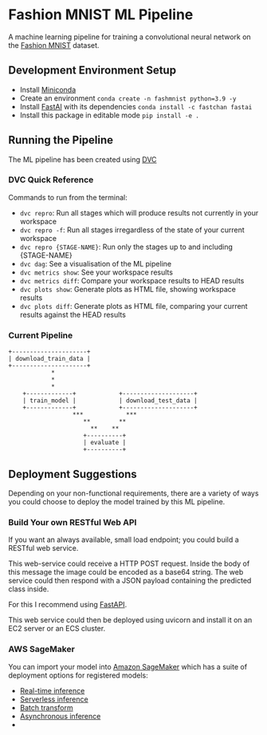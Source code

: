 # Fashion MNIST ML Pipeline

A machine learning pipeline for training a convolutional neural network on the 
[Fashion MNIST](https://github.com/zalandoresearch/fashion-mnist) dataset.

## Development Environment Setup

- Install [Miniconda](https://docs.conda.io/en/latest/miniconda.html)
- Create an environment `conda create -n fashmnist python=3.9 -y`
- Install [FastAI](https://github.com/fastai/fastai) with its dependencies
    `conda install -c fastchan fastai`
- Install this package in editable mode `pip install -e .`

## Running the Pipeline

The ML pipeline has been created using [DVC](https://dvc.org/)

### DVC Quick Reference

Commands to run from the terminal:

- `dvc repro`: Run all stages which will produce results not currently in your workspace 
- `dvc repro -f`: Run all stages irregardless of the state of your current workspace
- `dvc repro {STAGE-NAME}`: Run only the stages up to and including {STAGE-NAME}
- `dvc dag`: See a visualisation of the ML pipeline
- `dvc metrics show`: See your workspace results
- `dvc metrics diff`: Compare your workspace results to HEAD results
- `dvc plots show`: Generate plots as HTML file, showing workspace results
- `dvc plots diff`: Generate plots as HTML file, comparing your current results against the HEAD results

### Current Pipeline

```
+---------------------+                                
| download_train_data |                                
+---------------------+                                
            *                                          
            *                                          
            *                                          
    +-------------+            +--------------------+  
    | train_model |            | download_test_data |  
    +-------------+            +--------------------+  
                  ***            ***                   
                     **        **                      
                       **    **                        
                     +----------+                      
                     | evaluate |                      
                     +----------+ 
```

## Deployment Suggestions

Depending on your non-functional requirements, there are a variety of ways you could choose to deploy the model trained 
by this ML pipeline.

### Build Your own RESTful Web API

If you want an always available, small load endpoint; you could build a RESTful web service.

This web-service could receive a HTTP POST request.
Inside the body of this message the image could be encoded as a base64 string.
The web service could then respond with a JSON payload containing the predicted class inside.

For this I recommend using [FastAPI](https://fastapi.tiangolo.com/).

This web service could then be deployed using uvicorn and install it on an EC2 server or an ECS cluster.

### AWS SageMaker

You can import your model into [Amazon SageMaker](https://docs.aws.amazon.com/sagemaker/index.html)
which has a suite of deployment options for registered models:
- [Real-time inference](https://docs.aws.amazon.com/sagemaker/latest/dg/realtime-endpoints.html)
- [Serverless inference](https://docs.aws.amazon.com/sagemaker/latest/dg/serverless-endpoints.html)
- [Batch transform](https://docs.aws.amazon.com/sagemaker/latest/dg/batch-transform.html)
- [Asynchronous inference](https://docs.aws.amazon.com/sagemaker/latest/dg/async-inference.html)
- 